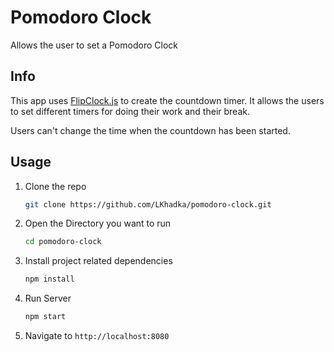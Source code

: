 # Pomodoro Clock
Allows the user to set a Pomodoro Clock

## Info
This app uses [FlipClock.js](http://flipclockjs.com/) to create the countdown timer. It allows the users to set
different timers for doing their work and their break.

Users can't change the time when the countdown has been started.

## Usage

1.  Clone the repo

    ```bash
    git clone https://github.com/LKhadka/pomodoro-clock.git
    ```
2. Open the Directory you want to run

    ```bash
    cd pomodoro-clock
    ```
3. Install project related dependencies

    ```bash
    npm install
    ```
4.  Run Server

    ```bash
    npm start
    ```
5. Navigate to `http://localhost:8080`
